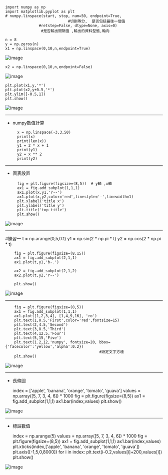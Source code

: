     import numpy as np
    import matplotlib.pyplot as plt
    # numpy.linspace(start, stop, num=50, endpoint=True,
                                #切割等分,  是否包括最後一個值
                   #retstep=False, dtype=None, axis=0)
                    #是否輸出間隔值 ,輸出的資料型態,軸向

    n = 8
    y = np.zeros(n)
    x1 = np.linspace(0,10,n,endpoint=True)
![image](https://user-images.githubusercontent.com/112489587/208303394-6e9afb98-855a-4cfa-89ec-edde51b79a47.png)
    
    x2 = np.linspace(0,10,n,endpoint=False)
![image](https://user-images.githubusercontent.com/112489587/208303405-168d4931-491f-459c-98a7-bec6a0027d34.png)

    plt.plot(x1,y,'*')
    plt.plot(x2,y+0.5,'*')
    plt.ylim([-0.5,1])
    plt.show()

![image](https://user-images.githubusercontent.com/112489587/208303427-6d099aa2-9220-4cd6-bbe3-1e37efe99000.png)


*************************
* numpy數值計算     

        x = np.linspace(-3,3,50)
        print(x)
        print(len(x))
        y1 = 2 * x + 1
        print(y1)
        y2 = x ** 2
        print(y2)

**************************************
* 圖表設置      

        fig = plt.figure(figsize=(8,5))  # y軸 ,x軸
        ax1 = fig.add_subplot(1,1,1)
        ax1.plot(x,y1,'r--')
        ax1.plot(x,y2,color='red',linestyle='-',linewidth=1)
        plt.xlabel('title x')
        plt.ylabel('title y')
        plt.title('top title')
        plt.show()

![image](https://user-images.githubusercontent.com/112489587/208304281-f15cf5be-2142-4583-8440-1625766dfe98.png)

**************************************
#練習一
        t = np.arange(0,5,0.1)
        y1 = np.sin(2 * np.pi * t)
        y2 = np.cos(2 * np.pi * t)

        fig = plt.figure(figsize=(8,15))
        ax1 = fig.add_subplot(2,1,1)
        ax1.plot(t,y1,'b-.')

        ax2 = fig.add_subplot(2,1,2)
        ax2.plot(t,y2,'r--')

        plt.show()

![image](https://user-images.githubusercontent.com/112489587/208304322-0d17a830-01dc-4d71-a8cf-675ab4a8d409.png)

*************************************
        fig = plt.figure(figsize=(8,5))
        ax1 = fig.add_subplot(1,1,1)
        ax1.plot([1,2,3,4], [1,4,9,16], 'ro')
        plt.text(1,0.5,'First',color='red',fontsize=15)
        plt.text(2,4.5,'Second')
        plt.text(3,8.5,'Third')
        plt.text(4,12.5,'Four')
        plt.text(5,15,'Five')
        plt.text(1.2,12,'numpy', fontsize=20, bbox= {'facecolor':'yellow','alpha':0.2})
                                              #設定文字方塊
        plt.show()

![image](https://user-images.githubusercontent.com/112489587/208304372-24ebdde5-6f7f-4c0a-b6e8-6afe437b1bbc.png)


************************************
* 長條圖       

    index = ['apple', 'banana', 'orange', 'tomato', 'guava']
    values = np.array([5, 7, 3, 4, 6]) * 1000
    fig = plt.figure(figsize=(8,5))
    ax1 = fig.add_subplot(1,1,1)
    ax1.bar(index,values)
    plt.show()

![image](https://user-images.githubusercontent.com/112489587/208304422-4ca79108-e633-4757-b207-137296cfa393.png)


***********************************
* 標註數值      

    index = np.arange(5)
    values = np.array([5, 7, 3, 4, 6]) * 1000
    fig = plt.figure(figsize=(8,5))
    ax1 = fig.add_subplot(1,1,1)
    ax1.bar(index,values)
    plt.xticks(index,['apple', 'banana', 'orange', 'tomato', 'guava'])
    plt.axis([-1,5,0,8000])
    for i in index:
        plt.text(i-0.2,values[i]+200,values[i])
    plt.show()

![image](https://user-images.githubusercontent.com/112489587/208304505-c4cbc073-7b83-4a66-b563-0572f0ab3fbb.png)
